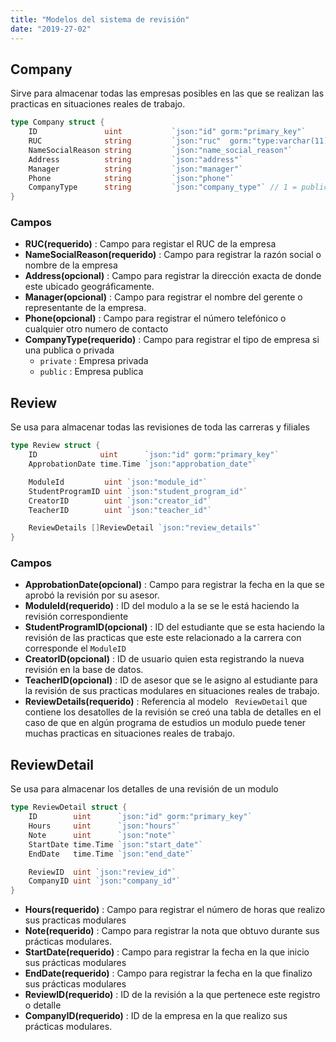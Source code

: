 ```yaml
---
title: "Modelos del sistema de revisión"
date: "2019-27-02"
---
```


## Company
Sirve para almacenar todas las empresas posibles en las que se realizan las practicas en situaciones reales de trabajo.

```go
type Company struct {
	ID               uint           `json:"id" gorm:"primary_key"`
	RUC              string         `json:"ruc"  gorm:"type:varchar(11); unique; not null"`
	NameSocialReason string         `json:"name_social_reason"`
	Address          string         `json:"address"`
	Manager          string         `json:"manager"`
	Phone            string         `json:"phone"`
	CompanyType      string         `json:"company_type"` // 1 = public || 2 = private
}
```

### Campos
- **RUC(requerido)** : Campo para registar el RUC de la empresa
- **NameSocialReason(requerido)** : Campo para registrar la razón social o nombre de la empresa
- **Address(opcional)** : Campo para registrar la dirección exacta de donde este ubicado geográficamente.
- **Manager(opcional)** : Campo para registrar el nombre del gerente o representante de la empresa.
- **Phone(opcional)** : Campo para registrar el número telefónico o cualquier otro numero de contacto
- **CompanyType(requerido)** : Campo para registrar el tipo de empresa si una publica o privada
	- `private`	: Empresa privada 
	- `public`	: Empresa publica

## Review
Se usa para almacenar todas las revisiones de toda las carreras y filiales
```go
type Review struct {
	ID              uint      `json:"id" gorm:"primary_key"`
	ApprobationDate time.Time `json:"approbation_date"`

	ModuleId         uint `json:"module_id"`
	StudentProgramID uint `json:"student_program_id"`
	CreatorID        uint `json:"creator_id"`
	TeacherID        uint `json:"teacher_id"`

	ReviewDetails []ReviewDetail `json:"review_details"`
}
```

### Campos
- **ApprobationDate(opcional)** : Campo para registrar la fecha en la que se aprobó la revisión por su asesor.
- **ModuleId(requerido)** : ID del modulo a la se se le está haciendo la revisión correspondiente
- **StudentProgramID(opcional)** : ID del estudiante que se esta haciendo la revisión de las practicas que este este relacionado a la carrera con corresponde el `ModuleID`
- **CreatorID(opcional)** : ID de usuario quien esta registrando la nueva revisión en la base de datos.
- **TeacherID(opcional)** : ID de asesor que se le asigno al estudiante para la revisión de sus practicas modulares en situaciones reales de trabajo.
- **ReviewDetails(requerido)** : Referencia al modelo ` ReviewDetail` que contiene los desatolles de la revisión se creó una tabla de detalles en el caso de que en algún programa de estudios un modulo puede tener muchas practicas en situaciones reales de trabajo.

## ReviewDetail
Se usa para almacenar los detalles de una revisión de un modulo
```go
type ReviewDetail struct {
	ID        uint      `json:"id" gorm:"primary_key"`
	Hours     uint      `json:"hours"`
	Note      uint      `json:"note"`
	StartDate time.Time `json:"start_date"`
	EndDate   time.Time `json:"end_date"`

	ReviewID  uint `json:"review_id"`
	CompanyID uint `json:"company_id"`
}
```
- **Hours(requerido)** : Campo para registrar el número de horas que realizo sus practicas modulares
- **Note(requerido)** : Campo para registrar la nota que obtuvo durante sus prácticas modulares.
- **StartDate(requerido)** : Campo para registrar la fecha en la que inicio sus prácticas modulares
- **EndDate(requerido)** : Campo para registrar la fecha en la que finalizo sus prácticas modulares
- **ReviewID(requerido)** : ID de la revisión a la que pertenece este registro o detalle
- **CompanyID(requerido)** : ID de la empresa en la que realizo sus prácticas modulares.
